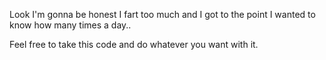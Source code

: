 Look I'm gonna be honest I fart too much and I got to the point I wanted to know how many times a day..

Feel free to take this code and do whatever you want with it.
